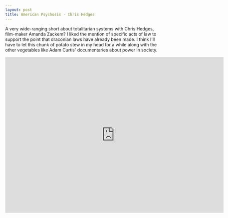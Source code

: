 ```yaml
---
layout: post
title: American Psychosis - Chris Hedges
---
```


A very wide-ranging short about totalitarian systems with Chris Hedges, film-maker Amanda Zackem? I liked the mention of specific acts of law to support the point that draconian laws have already been made. I think I'll have to let this chunk of potato stew in my head for a while along with the other vegetables like Adam Curtis' documentaries about power in society.

<div class="embed-container">
  <iframe
    src="https://player.vimeo.com/video/293802639"
    width="700"
    height="500"
    frameborder="0"
    webkitallowfullscreen
    mozallowfullscreen
    allowfullscreen>
  </iframe>
</div>
